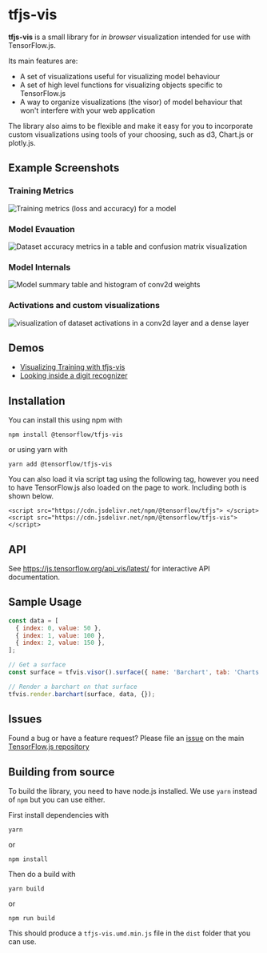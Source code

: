 # tfjs-vis

__tfjs-vis__ is a small library for _in browser_ visualization intended for use
with TensorFlow.js.

Its main features are:

* A set of visualizations useful for visualizing model behaviour
* A set of high level functions for visualizing objects specific to TensorFlow.js
* A way to organize visualizations (the visor) of model behaviour that won't interfere with your web application

The library also aims to be flexible and make it easy for you to incorporate
custom visualizations using tools of your choosing, such as d3, Chart.js or plotly.js.

## Example Screenshots

### Training Metrics

![Training metrics (loss and accuracy) for a model](https://storage.googleapis.com/tfjs-assets/tfjs-vis/tfjs-vis-training.png)

### Model Evauation

![Dataset accuracy metrics in a table and confusion matrix visualization](https://storage.googleapis.com/tfjs-assets/tfjs-vis/tfjs-vis-evaluation.png)

### Model Internals

![Model summary table and histogram of conv2d weights](https://storage.googleapis.com/tfjs-assets/tfjs-vis/tfjs-vis-model-details.png)

### Activations and custom visualizations

![visualization of dataset activations in a conv2d layer and a dense layer](https://storage.googleapis.com/tfjs-assets/tfjs-vis/tfjs-vis-model-internals.png)


## Demos

- [Visualizing Training with tfjs-vis](https://storage.googleapis.com/tfjs-vis/mnist/dist/index.html)
- [Looking inside a digit recognizer](https://storage.googleapis.com/tfjs-vis/mnist_internals/dist/index.html)

## Installation

You can install this using npm with

```
npm install @tensorflow/tfjs-vis
```

or using yarn with

```
yarn add @tensorflow/tfjs-vis
```

You can also load it via script tag using the following tag, however you need
to have TensorFlow.js also loaded on the page to work. Including both is shown
below.

```
<script src="https://cdn.jsdelivr.net/npm/@tensorflow/tfjs"> </script>
<script src="https://cdn.jsdelivr.net/npm/@tensorflow/tfjs-vis"></script>
```

## API

See https://js.tensorflow.org/api_vis/latest/ for interactive API documentation.

## Sample Usage

```js
const data = [
  { index: 0, value: 50 },
  { index: 1, value: 100 },
  { index: 2, value: 150 },
];

// Get a surface
const surface = tfvis.visor().surface({ name: 'Barchart', tab: 'Charts' });

// Render a barchart on that surface
tfvis.render.barchart(surface, data, {});
```

## Issues

Found a bug or have a feature request? Please file an [issue](https://github.com/tensorflow/tfjs/issues/new) on the main [TensorFlow.js repository](https://github.com/tensorflow/tfjs/issues)

## Building from source

To build the library, you need to have node.js installed. We use `yarn`
instead of `npm` but you can use either.

First install dependencies with

```
yarn
```

or

```
npm install
```

Then do a build with

```
yarn build
```

or

```
npm run build
```

This should produce a `tfjs-vis.umd.min.js` file in the `dist` folder that you can
use.


